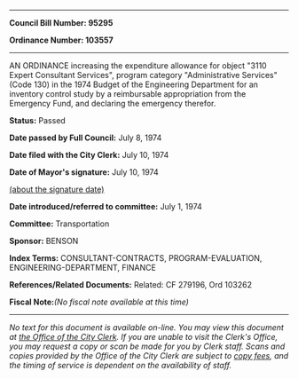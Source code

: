 

********

**Council Bill Number: 95295**
   
**Ordinance Number: 103557**
********

 AN ORDINANCE increasing the expenditure allowance for object "3110 Expert Consultant Services", program category "Administrative Services" (Code 130) in the 1974 Budget of the Engineering Department for an inventory control study by a reimbursable appropriation from the Emergency Fund, and declaring the emergency therefor.

**Status:** Passed
   
**Date passed by Full Council:** July 8, 1974
   
**Date filed with the City Clerk:** July 10, 1974
   
**Date of Mayor's signature:** July 10, 1974
   
[(about the signature date)](/~public/approvaldate.htm)
   
   
   
**Date introduced/referred to committee:** July 1, 1974
   
**Committee:** Transportation
   
**Sponsor:** BENSON
   
   
**Index Terms:** CONSULTANT-CONTRACTS, PROGRAM-EVALUATION, ENGINEERING-DEPARTMENT, FINANCE

**References/Related Documents:** Related: CF 279196, Ord 103262

**Fiscal Note:**_(No fiscal note available at this time)_
********

_No text for this document is available on-line. You may view this document at [the Office of the City Clerk](http://www.seattle.gov/leg/clerk/contactUs.htm). If you are unable to visit the Clerk's Office, you may request a copy or scan be made for you by Clerk staff. Scans and copies provided by the Office of the City Clerk are subject to [copy fees](http://clerk.seattle.gov/~public/clerkfees.htm), and the timing of service is dependent on the availability of staff._

